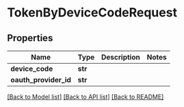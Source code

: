 # TokenByDeviceCodeRequest

## Properties
Name | Type | Description | Notes
------------ | ------------- | ------------- | -------------
**device_code** | **str** |  | 
**oauth_provider_id** | **str** |  | 

[[Back to Model list]](../README.md#documentation-for-models) [[Back to API list]](../README.md#documentation-for-api-endpoints) [[Back to README]](../README.md)


